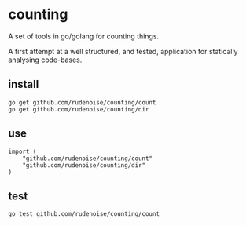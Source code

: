 counting
========

A set of tools in go/golang for counting things.

A first attempt at a well structured, and tested, application for statically analysing code-bases.

install
-------

    go get github.com/rudenoise/counting/count
    go get github.com/rudenoise/counting/dir


use
---

    import (
    	"github.com/rudenoise/counting/count"
    	"github.com/rudenoise/counting/dir"
    )

test
----

    go test github.com/rudenoise/counting/count
